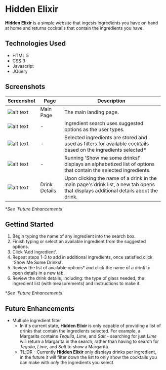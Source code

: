 # Hidden Elixir

**Hidden Elixir** is a simple website that ingests ingredients you have on hand at home and returns cocktails that contain the ingredients you have.

## Technologies Used
- HTML 5
- CSS 3
- Javascript
- JQuery

## Screenshots
| Screenshot | Page | Description |
| ---------- | ---- | ----------- |
| ![alt text](https://i.imgur.com/O7xvQMu.png) | Main Page | The main landing page. |
| ![alt text](https://i.imgur.com/VTIuarQ.png) | - | Ingredient search uses suggested options as the user types. |
| ![alt text](https://i.imgur.com/QUpZY9N.png) | - | Selected ingredients are stored and used as filters for available cocktails based on the ingredients selected* |
| ![alt text](https://i.imgur.com/1vOZk3P.png) | - | Running 'Show me some drinks!' displays an alphabetized list of options that contain the selected ingredients. |
| ![alt text](https://i.imgur.com/mT6fjiM.png) | Drink Details | Upon clicking the name of a drink in the main page's drink list, a new tab opens that displays additional details about the drink. |

**See 'Future Enhancements'*

## Gettind Started
1. Begin typing the name of any ingredient into the search box.
2. Finish typing or select an available ingredient from the suggested options.
3. Click 'Add Ingredient'.
4. Repeat steps 1-3 to add in additional ingredients, once satisfied click 'Show Me Some Drinks!'.
5. Review the list of available options* and click the name of a drink to open details in a new tab.
6. Review the drink details, including: the type of glass needed, the ingredient list (with measurements) and instructions to make it.

**See 'Future Enhancements'*

## Future Enhancements
- Multiple ingredient filter
    - In it's current state, **Hidden Elixir** is only capable of providing a list of drinks that contain the ingredients selected. For example, a Margarita contains *Tequila*, *Lime*, and *Salt* - searching for just *Lime* will return a Margarita in the search, rather than having to search for *Tequila*, *Lime*, and *Salt* to show a Margarita.
    - TL;DR - Currently **Hidden Elixir** only displays drinks per ingredient, in the future it will filter down the list to only show the cocktails you can make with *only* the ingredients you select.
